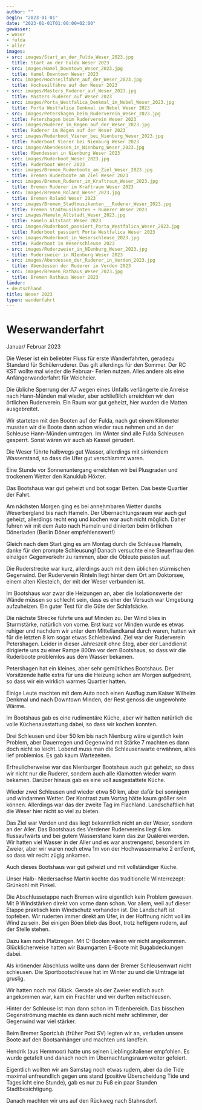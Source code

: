 ```yaml
---
author: ""
begin: "2023-01-01"
date: "2023-01-01T01:00:00+02:00"
gewässer:
- weser
- fulda
- aller
images:
- src: images/Start_an_der_Fulda_Weser_2023.jpg
  title: Start an der Fulda Weser 2023
- src: images/Hamel_Downtown_Weser_2023.jpg
  title: Hamel Downtown Weser 2023
- src: images/Hochseilfahre_auf_der_Weser_2023.jpg
  title: Hochseilfähre auf der Weser 2023
- src: images/Masters_Ruderer_auf_Weser_2023.jpg
  title: Masters Ruderer auf Weser 2023
- src: images/Porta_Westfalica_Denkmal_im_Nebel_Weser_2023.jpg
  title: Porta Westfalica Denkmal im Nebel Weser 2023
- src: images/Petershagen_beim_Ruderverein_Weser_2023.jpg
  title: Petershagen beim Ruderverein Weser 2023
- src: images/Ruderer_im_Regen_auf_der_Weser_2023.jpg
  title: Ruderer im Regen auf der Weser 2023
- src: images/Ruderboot_Vierer_bei_Nienburg_Weser_2023.jpg
  title: Ruderboot Vierer bei Nienburg Weser 2023
- src: images/Abendessen_in_Nienburg_Weser_2023.jpg
  title: Abendessen in Nienburg Weser 2023
- src: images/Ruderboot_Weser_2023.jpg
  title: Ruderboot Weser 2023
- src: images/Bremen_Ruderboote_am_Ziel_Weser_2023.jpg
  title: Bremen Ruderboote am Ziel Weser 2023
- src: images/Bremen_Ruderer_im_Kraftraum_Weser_2023.jpg
  title: Bremen Ruderer im Kraftraum Weser 2023
- src: images/Bremen_Roland_Weser_2023.jpg
  title: Bremen Roland Weser 2023
- src: images/Bremen_Stadtmusikanten___Ruderer_Weser_2023.jpg
  title: Bremen Stadtmusikanten + Ruderer Weser 2023
- src: images/Hameln_Altstadt_Weser_2023.jpg
  title: Hameln Altstadt Weser 2023
- src: images/Ruderboot_passiert_Porta_Westfalica_Weser_2023.jpg
  title: Ruderboot passiert Porta Westfalica Weser 2023
- src: images/Ruderboot_in_Weserschleuse_2023.jpg
  title: Ruderboot in Weserschleuse 2023
- src: images/Ruderzweier_in_NIenburg_Weser_2023.jpg
  title: Ruderzweier in NIenburg Weser 2023
- src: images/Abendessen_der_Ruderer_in_Verden_2023.jpg
  title: Abendessen der Ruderer in Verden 2023
- src: images/Bremen_Rathaus_Weser_2023.jpg
  title: Bremen Rathaus Weser 2023
länder:
- deutschland
title: Weser 2023
typen: wanderfahrt
---
```



# Weserwanderfahrt


Januar/ Februar 2023

Die Weser ist ein beliebter Fluss für erste Wanderfahrten, geradezu Standard für Schülerruderer. Das gilt allerdings für den Sommer. Der RC KST wollte mal wieder die Februar- Ferien nutzen. Alles andere als eine Anfängerwanderfahrt für Weicheier.

Die übliche Sperrung der A7 wegen eines Unfalls verlängerte die Anreise nach Hann-Münden mal wieder, aber schließlich erreichten wir den örtlichen Ruderverein. Ein Raum war gut geheizt, hier wurden die Matten ausgebreitet.

Wir starteten mit den Booten auf der Fulda, nach gut einem Kilometer mussten wir die Boote dann schon wieder raus nehmen und an der Schleuse Hann-Münden umtragen. Im Winter sind alle Fulda Schleusen gesperrt. Sonst wären wir auch ab Kassel gerudert.

Die Weser führte halbwegs gut Wasser, allerdings mit sinkendem Wasserstand, so dass die Ufer gut verschlammt waren.

Eine Stunde vor Sonnenuntergang erreichten wir bei Plusgraden und trockenem Wetter den Kanuklub Höxter.

Das Bootshaus war gut geheizt und bot sogar Betten. Das beste Quartier der Fahrt.

Am nächsten Morgen ging es bei annehmbaren Wetter durchs Weserbergland bis nach Hameln. Der Übernachtungsraum war auch gut geheizt, allerdings recht eng und kochen war auch nicht möglich. Daher fuhren wir mit dem Auto nach Hameln und dinierten beim örtlichen Dönerladen (Berlin Döner empfehlenswert!)

Gleich nach dem Start ging es am Montag durch die Schleuse Hameln, danke für den prompte Schleusung! Danach versuchte eine Steuerfrau den einzigen Gegenverkehr zu rammen, aber die Obleute passten auf.

Die Ruderstrecke war kurz, allerdings auch mit dem üblichen stürmischen Gegenwind. Der Ruderverein Rinteln liegt hinter dem Ort am Doktorsee, einem alten Kiesteich, der mit der Weser verbunden ist.

Im Bootshaus war zwar die Heizungen an, aber die Isolationswerte der Wände müssen so schlecht sein, dass es eher der Versuch war Umgebung aufzuheizen. Ein guter Test für die Güte der Schlafsäcke.

Die nächste Strecke führte uns auf Minden zu. Der Wind blies in Sturmstärke, natürlich von vorne. Erst kurz vor Minden wurde es etwas ruhiger und nachdem wir unter dem Mittellandkanal durch waren, hatten wir für die letzten 8 km sogar etwas Schiebewind. Ziel war der Ruderverein Petershagen. Leider in dieser Jahreszeit ohne Steg, aber der Landdienst dirigierte uns zu einer Rampe 800m vor dem Bootshaus, so dass wir die Ruderboote problemlos aus dem Wasser bekamen.

Petershagen hat ein kleines, aber sehr gemütliches Bootshaus. Der Vorsitzende hatte extra für uns die Heizung schon am Morgen aufgedreht, so dass wir ein wirklich warmes Quartier hatten.

Einige Leute machten mit dem Auto noch einen Ausflug zum Kaiser Wilhelm Denkmal und nach Downtown Minden, der Rest genoss die ungewohnte Wärme.

Im Bootshaus gab es eine rudimentäre Küche, aber wir hatten natürlich die volle Küchenausstattung dabei, so dass wir kochen konnten.

Drei Schleusen und über 50 km bis nach Nienburg wäre eigentlich kein Problem, aber Dauerregen und Gegenwind mit Stärke 7 machten es dann doch nicht so leicht. Lobend muss man die Schleusenwarte erwähnen, alles lief problemlos. Es gab kaum Wartezeiten.

Erfreulicherweise war das Nienburger Bootshaus auch gut geheizt, so dass wir nicht nur die Ruderer, sondern auch alle Klamotten wieder warm bekamen. Darüber hinaus gab es eine voll ausgestattete Küche.

Wieder zwei Schleusen und wieder etwa 50 km, aber dafür bei sonnigem und windarmen Wetter. Der Kontrast zum Vortag hätte kaum größer sein können. Allerdings war das der zweite Tag im Flachland. Landschaftlich hat die Weser hier nicht so viel zu bieten.

Das Ziel war Verden und das liegt bekanntlich nicht an der Weser, sondern an der Aller. Das Bootshaus des Verdener Rudervereins liegt 6 km flussaufwärts und bei gutem Wasserstand kann das zur Quälerei werden. Wir hatten viel Wasser in der Aller und es war anstrengend, besonders im Zweier, aber wir waren noch etwa 1m von der Hochwassermarke 2 entfernt, so dass wir recht zügig ankamen.

Auch dieses Bootshaus war gut geheizt und mit vollständiger Küche.

Unser Halb- Niedersachse Martin kochte das traditionelle Winterrezept: Grünkohl mit Pinkel.

Die Abschlussetappe nach Bremen wäre eigentlich kein Problem gewesen. Mit 9 Windstärken direkt von vorne dann schon. Vor allem, weil auf dieser Etappe praktisch kein Windschutz vorhanden ist. Die Landschaft ist topfeben. Wir ruderten immer direkt am Ufer, in der Hoffnung nicht voll im Wind zu sein. Bei einigen Böen blieb das Boot, trotz heftigem rudern, auf der Stelle stehen.

Dazu kam noch Platzregen. Mit C-Booten wären wir nicht angekommen. Glücklicherweise hatten wir Baumgarten E-Boote mit Bugabdeckungen dabei.

Als krönender Abschluss wollte uns dann der Bremer Schleusenwart nicht schleusen. Die Sportbootschleuse hat im Winter zu und die Umtrage ist gruslig.

Wir hatten noch mal Glück. Gerade als der Zweier endlich auch angekommen war, kam ein Frachter und wir durften mitschleusen.

Hinter der Schleuse ist man dann schon im Tidenbereich. Das bisschen Gegenströmung machte es dann auch nicht mehr schlimmer, der Gegenwind war viel stärker.

Beim Bremer Sportclub (früher Post SV) legten wir an, verluden unsere Boote auf den Bootsanhänger und machten uns landfein.

Hendrik (aus Hemmoor) hatte uns seinen Lieblingsitaliener empfohlen. Es wurde getafelt und danach noch im Übernachtungsraum weiter gefeiert.

Eigentlich wollten wir am Samstag noch etwas rudern, aber da die Tide maximal unfreundlich gegen uns stand (positive Überscheidung Tide und Tageslicht eine Stunde), gab es nur zu Fuß ein paar Stunden Stadtbesichtigung.

Danach machten wir uns auf den Rückweg nach Stahnsdorf.
